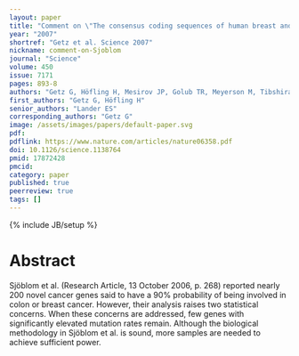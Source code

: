 ```yaml
---
layout: paper
title: "Comment on \"The consensus coding sequences of human breast and colorectal cancers\""
year: "2007"
shortref: "Getz et al. Science 2007"
nickname: comment-on-Sjoblom
journal: "Science"
volume: 450
issue: 7171
pages: 893-8
authors: "Getz G, Höfling H, Mesirov JP, Golub TR, Meyerson M, Tibshirani R, Lander ES"
first_authors: "Getz G, Höfling H"
senior_authors: "Lander ES"
corresponding_authors: "Getz G"
image: /assets/images/papers/default-paper.svg
pdf:
pdflink: https://www.nature.com/articles/nature06358.pdf
doi: 10.1126/science.1138764
pmid: 17872428
pmcid:
category: paper
published: true
peerreview: true
tags: []
---
```

{% include JB/setup %}

# Abstract

Sjöblom et al. (Research Article, 13 October 2006, p. 268) reported nearly 200 novel cancer genes said to have a 90% probability of being involved in colon or breast cancer. However, their analysis raises two statistical concerns. When these concerns are addressed, few genes with significantly elevated mutation rates remain. Although the biological methodology in Sjöblom et al. is sound, more samples are needed to achieve sufficient power.
